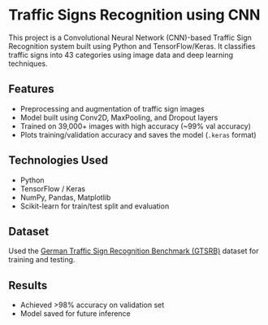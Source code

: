 # Traffic Signs Recognition using CNN

This project is a Convolutional Neural Network (CNN)-based Traffic Sign Recognition system built using Python and TensorFlow/Keras. It classifies traffic signs into 43 categories using image data and deep learning techniques.

## Features
- Preprocessing and augmentation of traffic sign images
- Model built using Conv2D, MaxPooling, and Dropout layers
- Trained on 39,000+ images with high accuracy (~99% val accuracy)
- Plots training/validation accuracy and saves the model (`.keras` format)

## Technologies Used
- Python
- TensorFlow / Keras
- NumPy, Pandas, Matplotlib
- Scikit-learn for train/test split and evaluation

## Dataset
Used the [German Traffic Sign Recognition Benchmark (GTSRB)](https://benchmark.ini.rub.de/) dataset for training and testing.

## Results
- Achieved >98% accuracy on validation set
- Model saved for future inference
